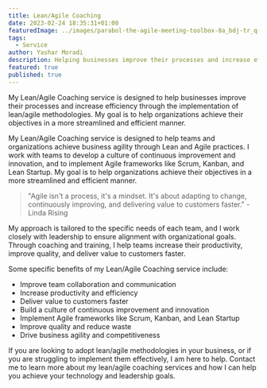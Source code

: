 ```yaml
---
title: Lean/Agile Coaching
date: 2023-02-24 18:35:31+01:00
featuredImage: ../images/parabol-the-agile-meeting-toolbox-8a_bdj-tr_q-unsplash.jpg
tags:
  - Service
author: Yashar Moradi
description: Helping businesses improve their processes and increase efficiency through lean/agile methodologies, reducing waste and achieving their goals more effectively.
featured: true
published: true
---
```

My Lean/Agile Coaching service is designed to help businesses improve their processes and increase efficiency through the implementation of lean/agile methodologies. My goal is to help organizations achieve their objectives in a more streamlined and efficient manner.  

My Lean/Agile Coaching service is designed to help teams and organizations achieve business agility through Lean and Agile practices. I work with teams to develop a culture of continuous improvement and innovation, and to implement Agile frameworks like Scrum, Kanban, and Lean Startup. My goal is to help organizations achieve their objectives in a more streamlined and efficient manner.

>"Agile isn't a process, it's a mindset. It's about adapting to change, continuously improving, and delivering value to customers faster." - Linda Rising
 

My approach is tailored to the specific needs of each team, and I work closely with leadership to ensure alignment with organizational goals. Through coaching and training, I help teams increase their productivity, improve quality, and deliver value to customers faster.

Some specific benefits of my Lean/Agile Coaching service include:

* Improve team collaboration and communication
* Increase productivity and efficiency
* Deliver value to customers faster
* Build a culture of continuous improvement and innovation
* Implement Agile frameworks like Scrum, Kanban, and Lean Startup
* Improve quality and reduce waste
* Drive business agility and competitiveness

If you are looking to adopt lean/agile methodologies in your business, or if you are struggling to implement them effectively, I am here to help. Contact me to learn more about my lean/agile coaching services and how I can help you achieve your technology and leadership goals.

